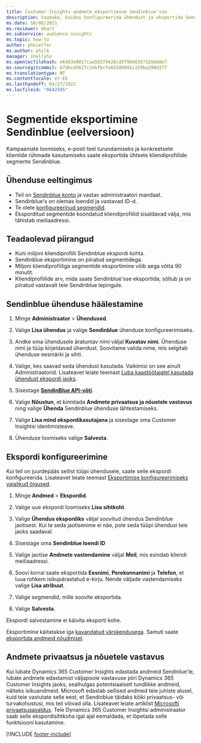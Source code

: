 ```yaml
---
title: Customer Insights andmete eksportimine Sendinblue'sse
description: Vaadake, kuidas konfigureerida ühendust ja eksportida Sendinblue.
ms.date: 10/08/2021
ms.reviewer: mhart
ms.subservice: audience-insights
ms.topic: how-to
author: phkieffer
ms.author: philk
manager: shellyha
ms.openlocfilehash: e6d63e0017caa50379426cd5f9b663571b568de7
ms.sourcegitcommit: b7dbcd5627c2ebfbcfe65589991c159ba290d377
ms.translationtype: MT
ms.contentlocale: et-EE
ms.lasthandoff: 04/27/2022
ms.locfileid: "8642595"
---
```

# <a name="export-segments-to-sendinblue-preview"></a>Segmentide eksportimine Sendinblue (eelversioon)

Kampaaniate loomiseks, e-posti teel turundamiseks ja konkreetsete klientide rühmade kasutamiseks saate eksportida ühtsete kliendiprofiilide segmente Sendinblue.

## <a name="prerequisites-for-connection"></a>Ühenduse eeltingimus

-   Teil on [Sendinblue konto](https://www.sendinblue.com/) ja vastav administraatori mandaat.
-   Sendinblue's on olemas loendid ja vastavad ID-d.
-   Te olete [konfigureerinud segmendid](segments.md).
-   Eksporditud segmentide koondatud kliendiprofiilid sisaldavad välja, mis tähistab meiliaadressi.

## <a name="known-limitations"></a>Teadaolevad piirangud

- Kuni miljoni kliendiprofiili Sendinblue ekspordi kohta.
- Sendinblue eksportimine on piiratud segmentidega.
- Miljoni kliendiprofiiliga segmentide eksportimine võib aega võtta 90 minutit. 
- Kliendiprofiilide arv, mida saate Sendinblue'sse eksportida, sõltub ja on piiratud vastavalt teie Sendinblue lepingule.

## <a name="set-up-connection-to-sendinblue"></a>Sendinblue ühenduse häälestamine

1. Minge **Administraator** > **Ühendused**.

1. Valige **Lisa ühendus** ja valige **Sendinblue** ühenduse konfigureerimiseks.

1. Andke oma ühendusele äratuntav nimi väljal **Kuvatav nimi**. Ühenduse nimi ja tüüp kirjeldavad ühendust. Soovitame valida nime, mis selgitab ühenduse eesmärki ja sihti.

1. Valige, kes saavad seda ühendust kasutada. Vaikimisi on see ainult Administraatorid. Lisateavet leiate teemast [Luba kaastöötajatel kasutada ühendust ekspordi jaoks](connections.md#allow-contributors-to-use-a-connection-for-exports).

1. Sisestage **[SendinBlue API-võti](https://developers.sendinblue.com/docs/getting-started#:~:text=Get%20your%20API%20key&text=You%20can%20create%20one%20from,your%20settings%20This%20API%20key)**.

1. Valige **Nõustun**, et kinnitada **Andmete privaatsus ja nõuetele vastavus** ning valige **Ühenda** Sendinblue ühenduse lähtestamiseks.

1. Valige **Lisa mind ekspordikasutajana** ja sisestage oma Customer Insightsi identimisteave.

1. Ühenduse loomiseks valige **Salvesta**.

## <a name="configure-an-export"></a>Ekspordi konfigureerimine

Kui teil on juurdepääs sellist tüüpi ühendusele, saate selle ekspordi konfigureerida. Lisateavet leiate teemast [Eksportimise konfigureerimiseks vajalikud õigused](export-destinations.md#set-up-a-new-export).

1. Minge **Andmed** > **Ekspordid**.

1. Valige uue ekspordi loomiseks **Lisa sihtkoht**.

1. Valige **Ühendus ekspordiks** väljal soovitud ühendus Sendinblue jaotisest. Kui te seda jaotisenime ei näe, pole seda tüüpi ühendusi teie jaoks saadaval.

1. Sisestage oma **Sendinblue loendi ID** 

1. Valige jaotise **Andmete vastendamine** väljal **Meil**, mis esindab kliendi meiliaadressi. 

1. Soovi korral saate eksportida **Eesnimi**, **Perekonnanimi** ja **Telefon**, et luua rohkem isikupärastatud e-kirju. Nende väljade vastendamiseks valige **Lisa atribuut**.

1. Valige segmendid, mille soovite eksportida. 

1. Valige **Salvesta**.

Ekspordi salvestamine ei käivita eksporti kohe.

Eksportimine käitatakse iga [kavandatud värskendusega](system.md#schedule-tab). Samuti saate [eksportida andmeid nõudmisel](export-destinations.md#run-exports-on-demand). 


## <a name="data-privacy-and-compliance"></a>Andmete privaatsus ja nõuetele vastavus

Kui lubate Dynamics 365 Customer Insights edastada andmeid Sendinlue'le, lubate andmete edastamist väljapoole vastavuse piiri Dynamics 365 Customer Insights jaoks, sealhulgas potentsiaalselt tundlikke andmeid, näiteks isikuandmeid. Microsoft edastab sellised andmed teie juhiste alusel, kuid teie vastutate selle eest, et Sendinblue täidaks kõiki privaatsus- või turvakohustusi, mis teil võivad olla. Lisateavet leiate artiklist [Microsofti privaatsusavaldus](https://go.microsoft.com/fwlink/?linkid=396732).
Teie Dynamics 365 Customer Insightsi administraator saab selle ekspordisihtkoha igal ajal eemaldada, et lõpetada selle funktsiooni kasutamine.


[!INCLUDE [footer-include](includes/footer-banner.md)]

